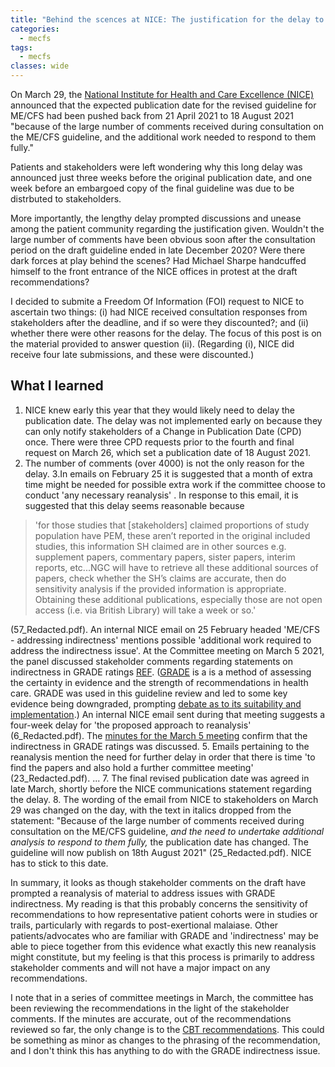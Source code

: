 ```yaml
---
title: "Behind the scences at NICE: The justification for the delay to the ME/CFS guideline publication date"
categories:
  - mecfs
tags:
  - mecfs
classes: wide
---
```


On March 29, the [National Institute for Health and Care Excellence (NICE)](https://www.nice.org.uk/) announced that the expected publication date for the revised guideline for ME/CFS had been pushed back from 21 April 2021 to 18 August 2021 "because of the large number of comments received during consultation on the ME/CFS guideline, and the additional work needed to respond to them fully."

Patients and stakeholders were left wondering why this long delay was announced just three weeks before the original publication date, and one week before an embargoed copy of the final guideline was due to be distrbuted to stakeholders.

More importantly, the lengthy delay prompted discussions and unease among the patient community regarding the justification given. Wouldn't the large number of comments have been obvious soon after the consultation period on the draft guideline ended in late December 2020? Were there dark forces at play behind the scenes? Had Michael Sharpe handcuffed himself to the front entrance of the NICE offices in protest at the draft recommendations?

I decided to submite a Freedom Of Information (FOI) request to NICE to ascertain two things: (i) had NICE received consultation responses from stakeholders after the deadline, and if so were they discounted?; and (ii) whether there were other reasons for the delay. The focus of this post is on the material provided to answer question (ii). (Regarding (i), NICE did receive four late submissions, and these were discounted.)

## What I learned
1. NICE knew early this year that they would likely need to delay the publication date. The delay was not implemented early on because they can only notify stakeholders of a Change in Publication Date (CPD) once. There were three CPD requests prior to the fourth and final request on March 26, which set a publication date of 18 August 2021.
2. The number of comments (over 4000) is not the only reason for the delay.
3.In emails on February 25 it is suggested that a month of extra time might be needed for possible extra work if the committee choose to conduct 'any necessary reanalysis' . In response to this email, it is suggested that this delay seems reasonable because
>'for those studies that [stakeholders] claimed proportions of study population
have PEM, these aren’t reported in the original included studies, this information SH claimed are in other sources e.g. supplement papers, commentary papers, sister papers, interim reports, etc...NGC will have to retrieve all these additional sources of papers, check whether the SH’s claims are accurate, then do sensitivity analysis if the provided information is appropriate. Obtaining these additional publications, especially those are not open access (i.e. via British Library) will take a week or so.'

(57_Redacted.pdf). An internal NICE email on 25 February headed 'ME/CFS - addressing indirectness' mentions possible 'additional work required to address the indirectness issue'. At the Committee meeting on March 5 2021, the panel discussed stakeholder comments regarding statements on indirectness in GRADE ratings [REF](https://www.nice.org.uk/guidance/gid-ng10091/documents/minutes-22). ([GRADE](https://www.gradeworkinggroup.org/) is a is a method of assessing the certainty in evidence and the strength of recommendations in health care. GRADE was used in this guideline review and led to some key evidence being downgraded, prompting [debate as to its suitability and implementation](https://www.bmj.com/content/371/bmj.m4774).) An internal NICE email sent during that meeting suggests a four-week delay for 'the proposed approach to reanalysis' (6_Redacted.pdf). The [minutes for the March 5 meeting](https://www.nice.org.uk/guidance/gid-ng10091/documents/minutes-22) confirm that the indirectness in GRADE ratings was discussed.
5. Emails pertaining to the reanalysis mention the need for further delay in order that there is time 'to find the papers and also hold a further committee meeting' (23_Redacted.pdf). ...
7. The final revised publication date was agreed in late March, shortly before the NICE communications statement regarding the delay.
8. The wording of the email from NICE to stakeholders on March 29 was changed on the day, with the text in italics dropped from the statement: "Because of the large number of comments received during consultation on the ME/CFS guideline, _and the need to undertake additional analysis to respond to them fully,_ the publication date has changed. The guideline will now publish on 18th August 2021" (25_Redacted.pdf). NICE has to stick to this date.

In summary, it looks as though stakeholder comments on the draft have prompted a reanalysis of material to address issues with GRADE indirectness. My reading is that this probably concerns the sensitivity of recommendations to how representative patient cohorts were in studies or trails, particularly with regards to post-exertional malaiase. Other patients/advocates who are familiar with GRADE and 'indirectness' may be able to piece together from this evidence what exactly this new reanalysis might constitute, but my feeling is that this process is primarily to address stakeholder comments and will not have a major impact on any recommendations.

I note that in a series of committee meetings in March, the committee has been reviewing the recommendations in the light of the stakeholder comments. If the minutes are accurate, out of the recommendations reviewed so far, the only change is to the [CBT recommendations](https://www.nice.org.uk/guidance/gid-ng10091/documents/minutes-23). This could be something as minor as changes to the phrasing of the recommendation, and I don't think this has anything to do with the GRADE indirectness issue.
